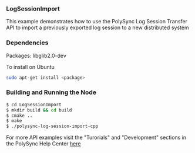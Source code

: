 ### LogSessionImport

This example demonstrates how to use the PolySync Log Session Transfer API to import a previously exported log session to a new distributed system

### Dependencies

Packages: libglib2.0-dev

To install on Ubuntu

```bash
sudo apt-get install <package>
```

### Building and Running the Node

```bash
$ cd LogSessionImport 
$ mkdir build && cd build
$ cmake ..
$ make
$ ./polysync-log-session-import-cpp
```

For more API examples visit the "Turorials" and "Development" sections in the PolySync Help Center [here](https://help.polysync.io/articles/)